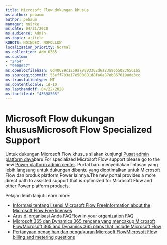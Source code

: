 ```yaml
---
title: Microsoft Flow dukungan khusus
ms.author: pebaum
author: pebaum
manager: mnirke
ms.date: 04/21/2020
ms.audience: Admin
ms.topic: article
ROBOTS: NOINDEX, NOFOLLOW
localization_priority: Normal
ms.collection: Adm_O365
ms.custom:
- "2464"
- "9000627"
ms.openlocfilehash: 6d40629c1259a78803302d6a23a96b50236561b5
ms.sourcegitcommit: 55eff703a17e500681d8fa6a87eb067019ade3cc
ms.translationtype: MT
ms.contentlocale: id-ID
ms.lasthandoff: 04/22/2020
ms.locfileid: "43698565"
---
```

# <a name="microsoft-flow-specialized-support"></a><span data-ttu-id="b0a03-102">Microsoft Flow dukungan khusus</span><span class="sxs-lookup"><span data-stu-id="b0a03-102">Microsoft Flow Specialized Support</span></span>

<span data-ttu-id="b0a03-103">Untuk dukungan Microsoft Flow khusus silakan kunjungi [Pusat admin platform daya](https://aka.ms/flowadminsupport)baru.</span><span class="sxs-lookup"><span data-stu-id="b0a03-103">For specialized Microsoft Flow support please go to the new [Power platform admin center](https://aka.ms/flowadminsupport).</span></span> <span data-ttu-id="b0a03-104">Portal baru menyediakan lintasan yang lebih langsung untuk dukungan dibantu yang dioptimalkan untuk Microsoft Flow dan produk platform Power lainnya.</span><span class="sxs-lookup"><span data-stu-id="b0a03-104">The new portal provides a more direct path to assisted support that is optimized for Microsoft Flow and other Power platform products.</span></span>

<span data-ttu-id="b0a03-105">Pelajari lebih lanjut:</span><span class="sxs-lookup"><span data-stu-id="b0a03-105">Learn more:</span></span>
- [<span data-ttu-id="b0a03-106">Informasi tentang lisensi Microsoft Flow Free</span><span class="sxs-lookup"><span data-stu-id="b0a03-106">Information about the Microsoft Flow Free licenses</span></span>](https://go.microsoft.com/fwlink/?linkid=2095610)
- [<span data-ttu-id="b0a03-107">Arus di organisasi Anda FAQ</span><span class="sxs-lookup"><span data-stu-id="b0a03-107">Flow in your organization FAQ</span></span>](https://go.microsoft.com/fwlink/?linkid=2072608)
- [<span data-ttu-id="b0a03-108">Microsoft 365 dan Dynamics 365 rencana yang mencakup Microsoft Flow</span><span class="sxs-lookup"><span data-stu-id="b0a03-108">Microsoft 365 and Dynamics 365 plans that include Microsoft Flow</span></span>](https://go.microsoft.com/fwlink/?linkid=2072406)
- [<span data-ttu-id="b0a03-109">Pertanyaan penagihan dan pengukuran Microsoft Flow</span><span class="sxs-lookup"><span data-stu-id="b0a03-109">Microsoft Flow billing and metering questions</span></span>](https://go.microsoft.com/fwlink/?linkid=2072612)